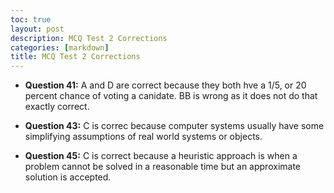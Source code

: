 ```yaml
---
toc: true
layout: post
description: MCQ Test 2 Corrections
categories: [markdown]
title: MCQ Test 2 Corrections
---
```





 - **Question 41:** A and D are correct because they both hve a 1/5, or 20 percent chance of voting a canidate. BB is wrong as it does not do that exactly correct.

- **Question 43:** C is correc because computer systems usually have some simplifying assumptions of real world systems or objects.

- **Question 45:** C is correct because a heuristic approach is when a problem cannot be solved in a reasonable time but an approximate solution is accepted.
